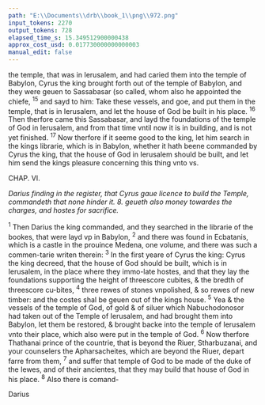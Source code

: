 ```yaml
---
path: "E:\\Documents\\drb\\book_1\\png\\972.png"
input_tokens: 2270
output_tokens: 728
elapsed_time_s: 15.349512900000438
approx_cost_usd: 0.017730000000000003
manual_edit: false
---
```

the temple, that was in Ierusalem, and had caried them into the temple of Babylon, Cyrus the king brought forth out of the temple of Babylon, and they were geuen to Sassabasar (so called, whom also he appointed the chiefe, <sup>15</sup> and sayd to him: Take these vessels, and goe, and put them in the temple, that is in Ierusalem, and let the house of God be built in his place. <sup>16</sup> Then therfore came this Sassabasar, and layd the foundations of the temple of God in Ierusalem, and from that time vntil now it is in building, and is not yet finished. <sup>17</sup> Now therfore if it seeme good to the king, let him search in the kings librarie, which is in Babylon, whether it hath beene commanded by Cyrus the king, that the house of God in Ierusalem should be built, and let him send the kings pleasure concerning this thing vnto vs.

CHAP. VI.

*Darius finding in the register, that Cyrus gaue licence to build the Temple, commandeth that none hinder it. 8. geueth also money towardes the charges, and hostes for sacrifice.*

<sup>1</sup> Then Darius the king commanded, and they searched in the librarie of the bookes, that were layd vp in Babylon, <sup>2</sup> and there was found in Ecbatanis, which is a castle in the prouince Medena, one volume, and there was such a commen-tarie writen therein: <sup>3</sup> In the first yeare of Cyrus the king: Cyrus the king decreed, that the house of God should be built, which is in Ierusalem, in the place where they immo-late hostes, and that they lay the foundations supporting the height of threescore cubites, & the bredth of threescore cu-bites, <sup>4</sup> three rewes of stones vnpolished, & so rewes of new timber: and the costes shal be geuen out of the kings house. <sup>5</sup> Yea & the vessels of the temple of God, of gold & of siluer which Nabuchodonosor had taken out of the Temple of Ierusalem, and had brought them into Babylon, let them be restored, & brought backe into the temple of Ierusalem vnto their place, which also were put in the temple of God. <sup>6</sup> Now therfore Thathanai prince of the countrie, that is beyond the Riuer, Stharbuzanai, and your counselers the Apharsacheites, which are beyond the Riuer, depart farre from them, <sup>7</sup> and suffer that temple of God to be made of the duke of the Iewes, and of their ancientes, that they may build that house of God in his place. <sup>8</sup> Also there is comand-

<aside>Darius</aside>

[^1]: First Booke